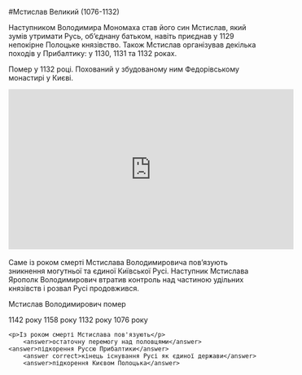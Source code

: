 #Мстислав Великий (1076-1132)


Наступником Володимира Мономаха став його син Мстислав, який зумів
утримати Русь, об’єднану батьком, навіть приєднав у 1129 непокірне
Полоцьке князівство. Також Мстислав організував декілька походів у
Прибалтику: у 1130, 1131 та 1132 роках.

Помер у 1132 році. Похований у збудованому ним Федорівському монастирі у
Києві.

<div class="fluidMedia">
<iframe align="center" width="560" height="315" src="https://www.youtube.com/embed/DquZG41LfBc" frameborder="0" allowfullscreen></iframe>
</div>
<div class="popup">
</div>

<br>
Саме із роком смерті Мстислава Володимировича пов’язують зникнення
могутньої та єдиної Київської Русі. Наступник Мстислава Ярополк
Володимирович втратив контроль над частиною удільних князівств і розвал
Русі продовжився.

<quiz>
<question>
	<p>Мстислав Володимирович помер</p>
        <answer>1142 року</answer>
	<answer>1158 року</answer>
        <answer correct>1132 року</answer>
        <answer>1076 року</answer>
</question>

<question>

	<p>Із роком смерті Мстислава пов'язують</p>
        <answer>остаточну перемогу над половцями</answer>
	<answer>підкорення Руссю Прибалтики</answer>
        <answer correct>кінець існування Русі як єдиної держави</answer>
        <answer>підкорення Києвом Полоцька</answer>
</question>
</quiz>
